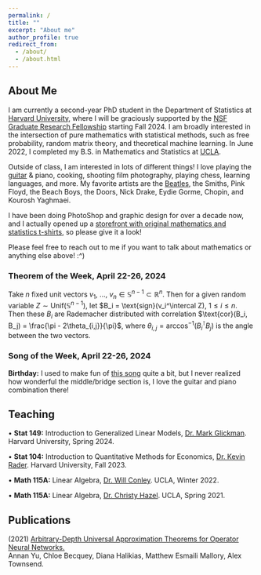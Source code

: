 ```yaml
---
permalink: /
title: ""
excerpt: "About me"
author_profile: true
redirect_from: 
  - /about/
  - /about.html
---
```

## About Me

I am currently a second-year PhD student in the Department of Statistics at [Harvard University](https://statistics.fas.harvard.edu/), where I will be graciously supported by the [NSF Graduate Research Fellowship](https://www.nsfgrfp.org/) starting Fall 2024. I am broadly interested in the intersection of pure mathematics with statistical methods, such as free probability, random matrix theory, and theoretical machine learning. In June 2022, I completed my B.S. in Mathematics and Statistics at [UCLA](https://ww3.math.ucla.edu/).

Outside of class, I am interested in lots of different things! I love playing the [guitar](https://mattesmaili.github.io/files/guitar.png) & piano, cooking, shooting film photography, playing chess, learning languages, and more. My favorite artists are the [Beatles](https://open.spotify.com/playlist/07ZKf7841juhmGlI6LMfBd?si=4511ac89f1d14618), the Smiths, Pink Floyd, the Beach Boys, the Doors, Nick Drake, Eydie Gorme, Chopin, and Kourosh Yaghmaei.

I have been doing PhotoShop and graphic design for over a decade now, and I actually opened up a [storefront with original mathematics and statistics t-shirts](https://www.teepublic.com/user/matthew-s-mathematics), so please give it a look!

Please feel free to reach out to me if you want to talk about mathematics or anything else above! :^)

### Theorem of the Week, April 22-26, 2024

Take $n$ fixed unit vectors $v_1$, ..., $v_n \in \mathbb{S}^{n-1} \subset \mathbb{R}^n$. Then for a given random variable $Z \sim \text{Unif}(\mathbb{S}^{n-1})$, let $B_i = \text{sign}(v_i^\intercal Z), $1 \leq i \leq n$. Then these $B_i$ are Rademacher distributed with correlation $\text{cor}(B_i, B_j) = \frac{\pi - 2\theta_{i,j}}{\pi}$, where $\theta_{i,j} = \text{arccos}^{-1}\left(B_i^\intercal B_j\right)$ is the angle between the two vectors.

### Song of the Week, April 22-26, 2024

**Birthday:** I used to make fun of [this song](https://open.spotify.com/track/1ABegtCPBMMJaMpfDyATjE?si=7042daebf4dc4df6) quite a bit, but I never realized how wonderful the middle/bridge section is, I love the guitar and piano combination there!


## Teaching
• **Stat 149:** Introduction to Generalized Linear Models, [Dr. Mark Glickman](http://www.glicko.net/). Harvard University, Spring 2024.

• **Stat 104:** Introduction to Quantitative Methods for Economics, [Dr. Kevin Rader](https://statistics.fas.harvard.edu/people/kevin-rader). Harvard University, Fall 2023.

• **Math 115A:** Linear Algebra, [Dr. Will Conley](https://www.math.ucla.edu/~wconley/). UCLA, Winter 2022.

• **Math 115A:** Linear Algebra, [Dr. Christy Hazel](https://christyhazel.github.io/). UCLA, Spring 2021.

## Publications

(2021) [Arbitrary-Depth Universal Approximation Theorems for Operator Neural Networks.](https://arxiv.org/abs/2109.11354)  
Annan Yu, Chloe Becquey, Diana Halikias, Matthew Esmaili Mallory, Alex Townsend.

